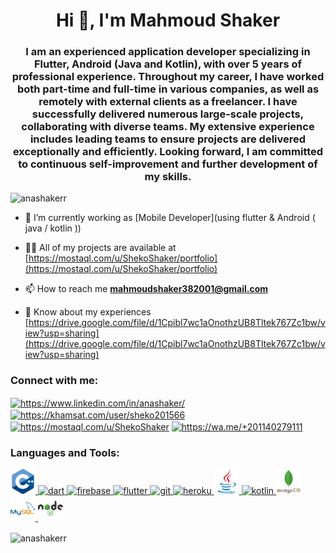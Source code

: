 <h1 align="center">Hi 👋, I'm Mahmoud Shaker</h1>
<h3 align="center">I am an experienced application developer specializing in Flutter, Android (Java and Kotlin), with over 5 years of professional experience. Throughout my career, I have worked both part-time and full-time in various companies, as well as remotely with external clients as a freelancer. I have successfully delivered numerous large-scale projects, collaborating with diverse teams. My extensive experience includes leading teams to ensure projects are delivered exceptionally and efficiently. Looking forward, I am committed to continuous self-improvement and further development of my skills.</h3>

<p align="left"> <img src="https://komarev.com/ghpvc/?username=anashakerr&label=Profile%20views&color=0e75b6&style=flat" alt="anashakerr" /> </p>

- 🔭 I’m currently working as [Mobile Developer](using flutter & Android ( java / kotlin ))

- 👨‍💻 All of my projects are available at [https://mostaql.com/u/ShekoShaker/portfolio](https://mostaql.com/u/ShekoShaker/portfolio)

- 📫 How to reach me **mahmoudshaker382001@gmail.com**

- 📄 Know about my experiences [https://drive.google.com/file/d/1Cpibl7wc1aOnothzUB8Tltek767Zc1bw/view?usp=sharing](https://drive.google.com/file/d/1Cpibl7wc1aOnothzUB8Tltek767Zc1bw/view?usp=sharing)

<h3 align="left">Connect with me:</h3>
<p align="left">
<a href="https://linkedin.com/in/https://www.linkedin.com/in/anashaker/" target="blank"><img align="center" src="https://raw.githubusercontent.com/rahuldkjain/github-profile-readme-generator/master/src/images/icons/Social/linked-in-alt.svg" alt="https://www.linkedin.com/in/anashaker/" height="30" width="40" /></a>
  <a href="https://khamsat.com/user/sheko201566" target="blank"><img align="center" src="https://khamsat.hsoubcdn.com/assets/images/logo-73045c76e830509d4dbe03ea6172d22f047c708fed5435e93ffd47f80ee5ffa4.png" alt="https://khamsat.com/user/sheko201566" height="30" width="40" /></a>
    <a href="https://khamsat.com/user/sheko201566" target="blank"><img align="center" src="https://mostaql.hsoubcdn.com/public/assets/images/custom/mostaql-logo-white.svg?id=dc639dfc13cb096309795e9d84ddd15c" alt="https://mostaql.com/u/ShekoShaker" height="30" width="40" /></a>
    <a href="https://wa.me/+201140279111" target="blank"><img align="center" src="https://faq.whatsapp.com/images/presma/whatsapp/whatsapp_logo_green.png" alt="https://wa.me/+201140279111" height="30" width="40" /></a>
</p>

<h3 align="left">Languages and Tools:</h3>
<p align="left"> <a href="https://www.w3schools.com/cpp/" target="_blank" rel="noreferrer"> <img src="https://raw.githubusercontent.com/devicons/devicon/master/icons/cplusplus/cplusplus-original.svg" alt="cplusplus" width="40" height="40"/> </a> <a href="https://dart.dev" target="_blank" rel="noreferrer"> <img src="https://www.vectorlogo.zone/logos/dartlang/dartlang-icon.svg" alt="dart" width="40" height="40"/> </a> <a href="https://firebase.google.com/" target="_blank" rel="noreferrer"> <img src="https://www.vectorlogo.zone/logos/firebase/firebase-icon.svg" alt="firebase" width="40" height="40"/> </a> <a href="https://flutter.dev" target="_blank" rel="noreferrer"> <img src="https://www.vectorlogo.zone/logos/flutterio/flutterio-icon.svg" alt="flutter" width="40" height="40"/> </a> <a href="https://git-scm.com/" target="_blank" rel="noreferrer"> <img src="https://www.vectorlogo.zone/logos/git-scm/git-scm-icon.svg" alt="git" width="40" height="40"/> </a> <a href="https://heroku.com" target="_blank" rel="noreferrer"> <img src="https://www.vectorlogo.zone/logos/heroku/heroku-icon.svg" alt="heroku" width="40" height="40"/> </a> <a href="https://www.java.com" target="_blank" rel="noreferrer"> <img src="https://raw.githubusercontent.com/devicons/devicon/master/icons/java/java-original.svg" alt="java" width="40" height="40"/> </a> <a href="https://kotlinlang.org" target="_blank" rel="noreferrer"> <img src="https://www.vectorlogo.zone/logos/kotlinlang/kotlinlang-icon.svg" alt="kotlin" width="40" height="40"/> </a> <a href="https://www.mongodb.com/" target="_blank" rel="noreferrer"> <img src="https://raw.githubusercontent.com/devicons/devicon/master/icons/mongodb/mongodb-original-wordmark.svg" alt="mongodb" width="40" height="40"/> </a> <a href="https://www.mysql.com/" target="_blank" rel="noreferrer"> <img src="https://raw.githubusercontent.com/devicons/devicon/master/icons/mysql/mysql-original-wordmark.svg" alt="mysql" width="40" height="40"/> </a> <a href="https://nodejs.org" target="_blank" rel="noreferrer"> <img src="https://raw.githubusercontent.com/devicons/devicon/master/icons/nodejs/nodejs-original-wordmark.svg" alt="nodejs" width="40" height="40"/> </a> </p>

<p><img align="center" src="https://github-readme-stats.vercel.app/api/top-langs?username=anashakerr&show_icons=true&locale=en&layout=compact" alt="anashakerr" /></p>
